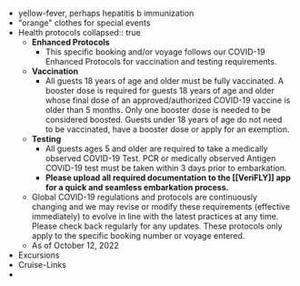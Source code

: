 - yellow-fever, perhaps hepatitis b immunization
- "orange" clothes for special events
- Health protocols
  collapsed:: true
	- **Enhanced Protocols**
		- This specific booking and/or voyage follows our COVID-19 Enhanced Protocols for vaccination and testing requirements.
	- **Vaccination**
		- All guests 18 years of age and older must be fully vaccinated. A booster dose is required for guests 18 years of age and older whose final dose of an approved/authorized COVID-19 vaccine is older than 5 months.
		  Only one booster dose is needed to be considered boosted.
		  Guests under 18 years of age do not need to be vaccinated, have a booster dose or apply for an exemption.
	- **Testing**
		- All guests ages 5 and older are required to take a medically observed COVID-19 Test.
		  PCR or medically observed Antigen COVID-19 test must be taken within 3 days prior to embarkation.
		- **Please upload all required documentation to the [[VeriFLY]] app for a quick and seamless embarkation process.**
	- Global COVID-19 regulations and protocols are continuously changing and we may revise or modify these requirements (effective immediately) to evolve in line with the latest practices at any time. Please check back regularly for any updates. These protocols only apply to the specific booking number or voyage entered.
	- As of October 12, 2022
- Excursions
- Cruise-Links
-